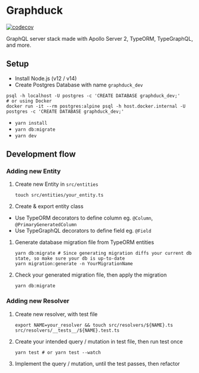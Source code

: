 # Graphduck

[![codecov](https://codecov.io/gh/narze/graphduck/branch/main/graph/badge.svg)](https://codecov.io/gh/narze/graphduck)

GraphQL server stack made with Apollo Server 2, TypeORM, TypeGraphQL, and more.

## Setup

- Install Node.js (v12 / v14)
- Create Postgres Database with name `graphduck_dev`

```shell
psql -h localhost -U postgres -c 'CREATE DATABASE graphduck_dev;'
# or using Docker
docker run -it --rm postgres:alpine psql -h host.docker.internal -U postgres -c 'CREATE DATABASE graphduck_dev;'
```

- `yarn install`
- `yarn db:migrate`
- `yarn dev`

## Development flow

### Adding new Entity

1. Create new Entity in `src/entities`

    ```shell
    touch src/entities/your_entity.ts
    ```

1. Create & export entity class

  - Use TypeORM decorators to define column eg. `@Column`, `@PrimaryGeneratedColumn`
  - Use TypeGraphQL decorators to define field eg. `@Field`

1. Generate database migration file from TypeORM entities

    ```shell
    yarn db:migrate # Since generating migration diffs your current db state, so make sure your db is up-to-date
    yarn migration:generate -n YourMigrationName
    ```

1. Check your generated migration file, then apply the migration

    ```shell
    yarn db:migrate
    ```

### Adding new Resolver

1. Create new resolver, with test file

   ```shell
   export NAME=your_resolver && touch src/resolvers/${NAME}.ts src/resolvers/__tests__/${NAME}.test.ts
   ```

1. Create your intended query / mutation in test file, then run test once

    ```shell
    yarn test # or yarn test --watch
    ```

1. Implement the query / mutation, until the test passes, then refactor
